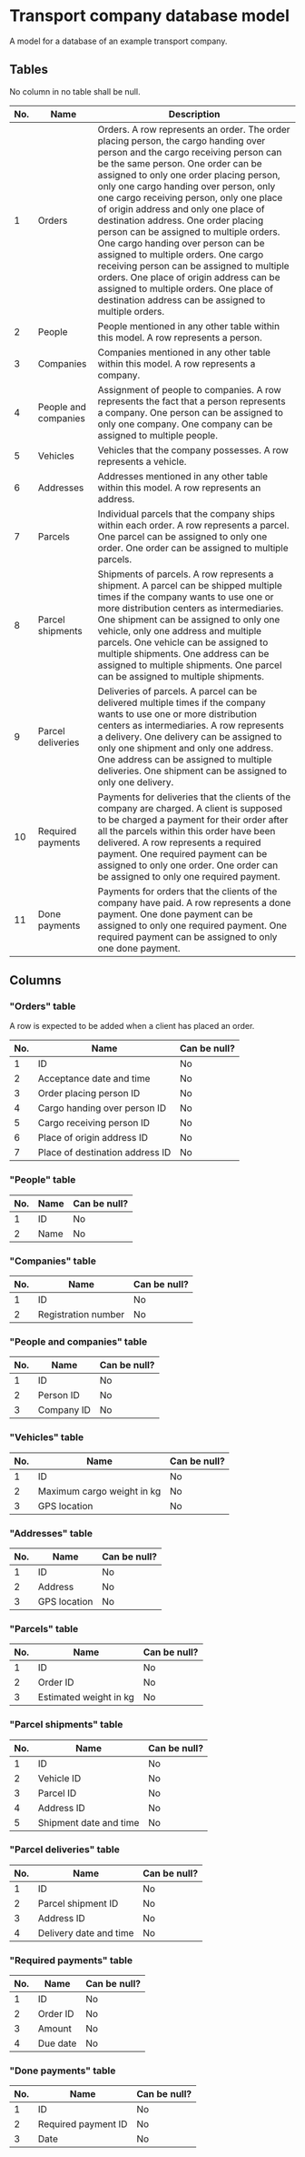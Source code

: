 # Transport company database model

A model for a database of an example transport company.

## Tables

No column in no table shall be null.

|No.|Name|Description
|-|-|-
|1|Orders|Orders. A row represents an order. The order placing person, the cargo handing over person and the cargo receiving person can be the same person. One order can be assigned to only one order placing person, only one cargo handing over person, only one cargo receiving person, only one place of origin address and only one place of destination address. One order placing person can be assigned to multiple orders. One cargo handing over person can be assigned to multiple orders. One cargo receiving person can be assigned to multiple orders. One place of origin address can be assigned to multiple orders. One place of destination address can be assigned to multiple orders.
|2|People|People mentioned in any other table within this model. A row represents a person.
|3|Companies|Companies mentioned in any other table within this model. A row represents a company.
|4|People and companies|Assignment of people to companies. A row represents the fact that a person represents a company. One person can be assigned to only one company. One company can be assigned to multiple people.
|5|Vehicles|Vehicles that the company possesses. A row represents a vehicle.
|6|Addresses|Addresses mentioned in any other table within this model. A row represents an address.
|7|Parcels|Individual parcels that the company ships within each order. A row represents a parcel. One parcel can be assigned to only one order. One order can be assigned to multiple parcels.
|8|Parcel shipments|Shipments of parcels. A row represents a shipment. A parcel can be shipped multiple times if the company wants to use one or more distribution centers as intermediaries. One shipment can be assigned to only one vehicle, only one address and multiple parcels. One vehicle can be assigned to multiple shipments. One address can be assigned to multiple shipments. One parcel can be assigned to multiple shipments.
|9|Parcel deliveries|Deliveries of parcels. A parcel can be delivered multiple times if the company wants to use one or more distribution centers as intermediaries. A row represents a delivery. One delivery can be assigned to only one shipment and only one address. One address can be assigned to multiple deliveries. One shipment can be assigned to only one delivery.
|10|Required payments|Payments for deliveries that the clients of the company are charged. A client is supposed to be charged a payment for their order after all the parcels within this order have been delivered. A row represents a required payment. One required payment can be assigned to only one order. One order can be assigned to only one required payment.
|11|Done payments|Payments for orders that the clients of the company have paid. A row represents a done payment. One done payment can be assigned to only one required payment. One required payment can be assigned to only one done payment.

## Columns

### "Orders" table

A row is expected to be added when a client has placed an order.

|No.|Name|Can be null?
|-|-|-
|1|ID|No
|2|Acceptance date and time|No
|3|Order placing person ID|No
|4|Cargo handing over person ID|No
|5|Cargo receiving person ID|No
|6|Place of origin address ID|No
|7|Place of destination address ID|No

### "People" table

|No.|Name|Can be null?
|-|-|-
|1|ID|No
|2|Name|No

### "Companies" table

|No.|Name|Can be null?
|-|-|-
|1|ID|No
|2|Registration number|No

### "People and companies" table

|No.|Name|Can be null?
|-|-|-
|1|ID|No
|2|Person ID|No
|3|Company ID|No

### "Vehicles" table

|No.|Name|Can be null?
|-|-|-
|1|ID|No
|2|Maximum cargo weight in kg|No
|3|GPS location|No

### "Addresses" table

|No.|Name|Can be null?
|-|-|-
|1|ID|No
|2|Address|No
|3|GPS location|No

### "Parcels" table

|No.|Name|Can be null?
|-|-|-
|1|ID|No
|2|Order ID|No
|3|Estimated weight in kg|No

### "Parcel shipments" table

|No.|Name|Can be null?
|-|-|-
|1|ID|No
|2|Vehicle ID|No
|3|Parcel ID|No
|4|Address ID|No
|5|Shipment date and time|No

### "Parcel deliveries" table

|No.|Name|Can be null?
|-|-|-
|1|ID|No
|2|Parcel shipment ID|No
|3|Address ID|No
|4|Delivery date and time|No

### "Required payments" table

|No.|Name|Can be null?
|-|-|-
|1|ID|No
|2|Order ID|No
|3|Amount|No
|4|Due date|No

### "Done payments" table

|No.|Name|Can be null?
|-|-|-
|1|ID|No
|2|Required payment ID|No
|3|Date|No
